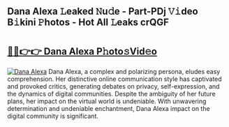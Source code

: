 ## Dana Alexa 𝙻eaked 𝙽u𝚍e - Part-PDj 𝚅𝚒deo B𝚒kini 𝙿hotos - Hot All 𝙻eaks crQGF

# <h2><a href="http://ld2pmcr.urlbe.top/?page=Dana+Alexa">🔗🔗👉👉 Dana Alexa P𝚑oto𝚜Vid𝚎o</a></h2>

[![Dana Alexa](https://i.imgur.com/eBuTRDB.gif)](http://ld2pmcr.urlbe.top/?page=Dana+Alexa)
Dana Alexa, a complex and polarizing persona, eludes easy comprehension. Her distinctive online communication style has captivated and provoked critics, generating debates on privacy, self-expression, and the dynamics of digital communities. Despite the ambiguity of her future plans, her impact on the virtual world is undeniable. With unwavering determination and undeniable enchantment, Dana Alexa impact on the digital community is significant.
